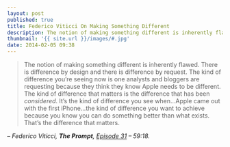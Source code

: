 ```yaml
---
layout: post
published: true
title: Federico Viticci On Making Something Different
description: The notion of making something different is inherently flawed. There is difference by design and there is difference by request.
thumbnail: '{{ site.url }}/images/#.jpg'
date: 2014-02-05 09:38
---
```


> The notion of making something different is inherently flawed. There is difference by design and there is difference by request. The kind of difference you’re seeing now is one analysts and bloggers are requesting because they think they know Apple needs to be different. The kind of difference that matters is the difference that has been _considered_. It’s the kind of difference you see when…Apple came out with the first iPhone…the kind of difference you want to achieve because you know you can do something better than what exists. That’s the difference that matters.

_– Federico Viticci, __The Prompt__, [Episode 31](http://5by5.tv/prompt/31) – 59:18._